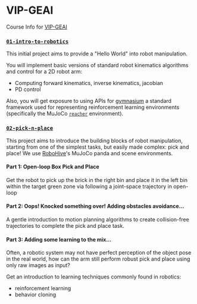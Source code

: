 # VIP-GEAI
Course Info for [VIP-GEAI](https://engineering.purdue.edu/VIP/teams/ge-ai)

### [`01-intro-to-robotics`](https://github.com/raghavauppuluri13/VIP-GEAI/blob/master/01-intro_to_robotics.ipynb)

This initial project aims to provide a "Hello World" into robot manipulation. 

You will implement basic versions of standard robot kinematics algorithms and control for a 2D robot arm:
- Computing forward kinematics, inverse kinematics, jacobian
- PD control

Also, you will get exposure to using APIs for [gymnasium](https://gymnasium.farama.org/) a standard framework used for representing reinforcement learning environments 
(specifically the MuJoCo [`reacher`](https://gymnasium.farama.org/environments/mujoco/reacher/) environment).

### [`02-pick-n-place`](https://github.com/purdue-mars/VIP-GEAI/tree/master/02-block-pick-and-place) 
This project aims to introduce the building blocks of robot manipulation, starting from one of the simplest tasks, but easily made complex: pick and place! We use [RoboHive](https://github.com/vikashplus/robohive/tree/main)'s MuJoCo panda and scene environments.

#### Part 1: Open-loop Box Pick and Place

Get the robot to pick up the brick in the right bin and place it in the left bin within the target green zone via following a joint-space trajectory in open-loop

#### Part 2: Oops! Knocked something over! Adding obstacles avoidance...

A gentle introduction to motion planning algorithms to create collision-free trajectories to complete the pick and place task.

#### Part 3: Adding some learning to the mix...

Often, a robotic system may not have perfect perception of the object pose in the real world, how can the arm still perform robust pick and place using only raw images as input?

Get an introduction to learning techniques commonly found in robotics:
- reinforcement learning
- behavior cloning

